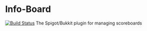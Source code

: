 # Info-Board
[![Build Status](https://travis-ci.org/Ktar5/Info-Board.svg?branch=master)](https://travis-ci.org/Ktar5/Info-Board)
The Spigot/Bukkit plugin for managing scoreboards
